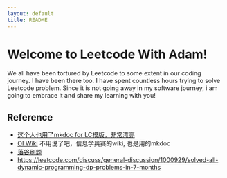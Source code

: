 ```yaml
---
layout: default
title: README
---
```


# Welcome to Leetcode With Adam!

We all have been tortured by Leetcode to some extent in our coding journey. I have been there too. I have spent countless hours trying to solve Leetcode problem. Since it is not going away in my software journey, i am going to embrace it and share my learning with you!




## Reference

- [这个人也用了mkdoc for LC模版，非常漂亮](https://walkccc.me/LeetCode/problems/3023/)
- [OI Wiki](https://oi-wiki.org/) 不用说了吧，信息学奥赛的wiki, 也是用的mkdoc
- [落谷刷题](https://www.luogu.com.cn/)
- https://leetcode.com/discuss/general-discussion/1000929/solved-all-dynamic-programming-dp-problems-in-7-months

